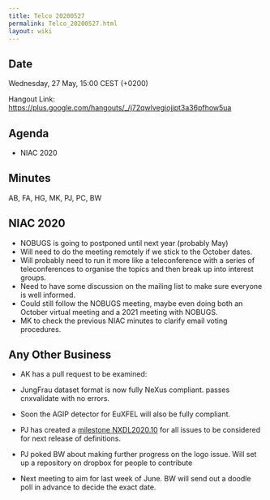 ```yaml
---
title: Telco 20200527
permalink: Telco_20200527.html
layout: wiki
---
```


Date
----

Wednesday, 27 May, 15:00 CEST (+0200)

<!-- end of autogeneration -->

Hangout Link:
<https://plus.google.com/hangouts/_/j72qwlvegiojjpt3a36pfhow5ua>

Agenda
------

   * NIAC 2020

Minutes
--------
AB, FA, HG, MK, PJ, PC, BW

NIAC 2020
----------

   * NOBUGS is going to postponed until next year (probably May)
   * Will need to do the meeting remotely if we stick to the October dates.
   * Will probably need to run it more like a teleconference with a series of teleconferences to organise the topics and then break up into interest groups.
   * Need to have some discussion on the mailing list to make sure everyone is well informed.
   * Could still follow the NOBUGS meeting, maybe even doing both an October virtual meeting and a 2021 meeting with NOBUGS.
   * MK to check the previous NIAC minutes to clarify email voting procedures.
   
Any Other Business
------------------
   * AK has a pull request to be examined: 
   * JungFrau dataset format is now fully NeXus compliant. passes cnxvalidate with no errors.
   * Soon the AGIP detector for EuXFEL will also be fully compliant.
   * PJ has created a [milestone NXDL2020.10](https://github.com/nexusformat/definitions/milestone/9) for all issues to be considered for next release of definitions.
   * PJ poked BW about making further progress on the logo issue. Will set up a repository on dropbox for people to contribute
   
   * Next meeting to aim for last week of June. BW will send out a doodle poll in advance to decide the exact date.
   
   
   
   
